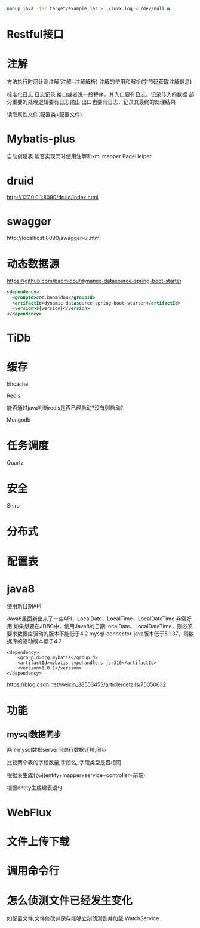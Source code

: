 

```bash
nohup java -jar target/example.jar > ./luvx.log < /dev/null &
```


# Restful接口



# 注解

方法执行时间计测注解(注解+注解解析)
  注解的使用和解析(字节码获取注解信息)


标准化日志
日志记录
接口或者说一段程序，其入口要有日志，记录传入的数据
部分重要的处理逻辑要有日志输出
出口也要有日志，记录其最终的处理结果

读取属性文件(配置类+配置文件)

# Mybatis-plus

自动创建表
能否实现同时使用注解和xml mapper
PageHelper

# druid

http://127.0.0.1:8090/druid/index.html

# swagger

http://localhost:8090/swagger-ui.html

# 动态数据源

https://github.com/baomidou/dynamic-datasource-spring-boot-starter

```xml
<dependency>
  <groupId>com.baomidou</groupId>
  <artifactId>dynamic-datasource-spring-boot-starter</artifactId>
  <version>${version}</version>
</dependency>
```
# TiDb

# 缓存

Ehcache

Redis

能否通过java判断redis是否已经启动?没有则启动?

Mongodb

# 任务调度

Quartz

# 安全

Shiro

# 分布式

# 配置表

# java8

使用新日期API

Java8里面新出来了一些API，LocalDate、LocalTime、LocalDateTime 非常好用 
如果想要在JDBC中，使用Java8的日期LocalDate、LocalDateTime，则必须要求数据库驱动的版本不能低于4.2
mysql-connector-java版本低于5.1.37，则数据库的驱动版本低于4.2

```
<dependency>
    <groupId>org.mybatis</groupId>
    <artifactId>mybatis-typehandlers-jsr310</artifactId>
    <version>1.0.1</version>
</dependency>
```

https://blog.csdn.net/weixin_38553453/article/details/75050632


# 功能

## mysql数据同步

两个mysql数据server间进行数据迁移,同步

比较两个表的字段数量,字段名, 字段类型是否相同

根据表生成代码(entity+mapper+service+controller+前端)

根据entity生成建表语句


# WebFlux

# 文件上传下载

# 调用命令行

# 怎么侦测文件已经发生变化

如配置文件,文件修改并保存能够立刻侦测到并加载
WatchService
